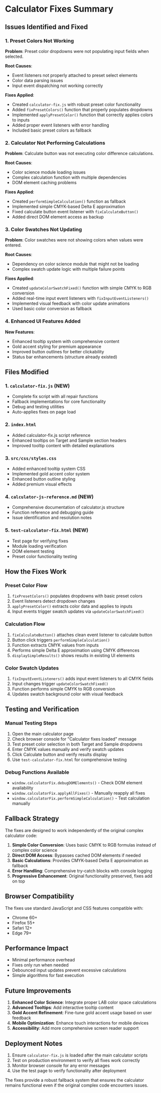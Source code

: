 # Calculator Fixes Summary

## Issues Identified and Fixed

### 1. Preset Colors Not Working
**Problem**: Preset color dropdowns were not populating input fields when selected.

**Root Causes**:
- Event listeners not properly attached to preset select elements
- Color data parsing issues
- Input event dispatching not working correctly

**Fixes Applied**:
- Created `calculator-fix.js` with robust preset color functionality
- Added `fixPresetColors()` function that properly populates dropdowns
- Implemented `applyPresetColor()` function that correctly applies colors to inputs
- Added proper event listeners with error handling
- Included basic preset colors as fallback

### 2. Calculator Not Performing Calculations
**Problem**: Calculate button was not executing color difference calculations.

**Root Causes**:
- Color science module loading issues
- Complex calculation function with multiple dependencies
- DOM element caching problems

**Fixes Applied**:
- Created `performSimpleCalculation()` function as fallback
- Implemented simple CMYK-based Delta E approximation
- Fixed calculate button event listener with `fixCalculateButton()`
- Added direct DOM element access as backup

### 3. Color Swatches Not Updating
**Problem**: Color swatches were not showing colors when values were entered.

**Root Causes**:
- Dependency on color science module that might not be loading
- Complex swatch update logic with multiple failure points

**Fixes Applied**:
- Created `updateColorSwatchFixed()` function with simple CMYK to RGB conversion
- Added real-time input event listeners with `fixInputEventListeners()`
- Implemented visual feedback with color update animations
- Used basic color conversion as fallback

### 4. Enhanced UI Features Added
**New Features**:
- Enhanced tooltip system with comprehensive content
- Gold accent styling for premium appearance
- Improved button outlines for better clickability
- Status bar enhancements (structure already existed)

## Files Modified

### 1. `calculator-fix.js` (NEW)
- Complete fix script with all repair functions
- Fallback implementations for core functionality
- Debug and testing utilities
- Auto-applies fixes on page load

### 2. `index.html`
- Added calculator-fix.js script reference
- Enhanced tooltips on Target and Sample section headers
- Improved tooltip content with detailed explanations

### 3. `src/css/styles.css`
- Added enhanced tooltip system CSS
- Implemented gold accent color system
- Enhanced button outline styling
- Added premium visual effects

### 4. `calculator-js-reference.md` (NEW)
- Comprehensive documentation of calculator.js structure
- Function reference and debugging guide
- Issue identification and resolution notes

### 5. `test-calculator-fix.html` (NEW)
- Test page for verifying fixes
- Module loading verification
- DOM element testing
- Preset color functionality testing

## How the Fixes Work

### Preset Color Flow
1. `fixPresetColors()` populates dropdowns with basic preset colors
2. Event listeners detect dropdown changes
3. `applyPresetColor()` extracts color data and applies to inputs
4. Input events trigger swatch updates via `updateColorSwatchFixed()`

### Calculation Flow
1. `fixCalculateButton()` attaches clean event listener to calculate button
2. Button click triggers `performSimpleCalculation()`
3. Function extracts CMYK values from inputs
4. Performs simple Delta E approximation using CMYK differences
5. `displaySimpleResults()` shows results in existing UI elements

### Color Swatch Updates
1. `fixInputEventListeners()` adds input event listeners to all CMYK fields
2. Input changes trigger `updateColorSwatchFixed()`
3. Function performs simple CMYK to RGB conversion
4. Updates swatch background color with visual feedback

## Testing and Verification

### Manual Testing Steps
1. Open the main calculator page
2. Check browser console for "Calculator fixes loaded" message
3. Test preset color selection in both Target and Sample dropdowns
4. Enter CMYK values manually and verify swatch updates
5. Click Calculate button and verify results display
6. Use `test-calculator-fix.html` for comprehensive testing

### Debug Functions Available
- `window.calculatorFix.debugDOMElements()` - Check DOM element availability
- `window.calculatorFix.applyAllFixes()` - Manually reapply all fixes
- `window.calculatorFix.performSimpleCalculation()` - Test calculation manually

## Fallback Strategy

The fixes are designed to work independently of the original complex calculator code:

1. **Simple Color Conversion**: Uses basic CMYK to RGB formulas instead of complex color science
2. **Direct DOM Access**: Bypasses cached DOM elements if needed
3. **Basic Calculations**: Provides CMYK-based Delta E approximation as fallback
4. **Error Handling**: Comprehensive try-catch blocks with console logging
5. **Progressive Enhancement**: Original functionality preserved, fixes add on top

## Browser Compatibility

The fixes use standard JavaScript and CSS features compatible with:
- Chrome 60+
- Firefox 55+
- Safari 12+
- Edge 79+

## Performance Impact

- Minimal performance overhead
- Fixes only run when needed
- Debounced input updates prevent excessive calculations
- Simple algorithms for fast execution

## Future Improvements

1. **Enhanced Color Science**: Integrate proper LAB color space calculations
2. **Advanced Tooltips**: Add interactive tooltip content
3. **Gold Accent Refinement**: Fine-tune gold accent usage based on user feedback
4. **Mobile Optimization**: Enhance touch interactions for mobile devices
5. **Accessibility**: Add more comprehensive screen reader support

## Deployment Notes

1. Ensure `calculator-fix.js` is loaded after the main calculator scripts
2. Test on production environment to verify all fixes work correctly
3. Monitor browser console for any error messages
4. Use the test page to verify functionality after deployment

The fixes provide a robust fallback system that ensures the calculator remains functional even if the original complex code encounters issues.